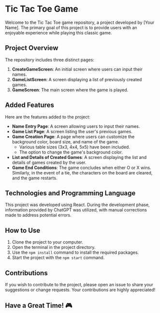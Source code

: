 # Tic Tac Toe Game 

Welcome to the Tic Tac Toe game repository, a project developed by [Your Name]. The primary goal of this project is to provide users with an enjoyable experience while playing this classic game.

## Project Overview

The repository includes three distinct pages:

1. **CreateGameScreen**: An initial screen where users can input their names.
2. **GameListScreen**: A screen displaying a list of previously created games.
3. **GameScreen**: The main screen where the game is played.

## Added Features

Here are the features added to the project:

- **Name Entry Page**: A screen allowing users to input their names.
- **Game List Page**: A screen listing the user's previous games.
- **Game Creation Page**: A page where users can customize the background color, board size, and name of the game.
    - Various table sizes (3x3, 4x4, 5x5) have been included.
    - The option to change the game's background color.
- **List and Details of Created Games**: A screen displaying the list and details of games created by the user.
- **Game End Conditions**: The game concludes when either O or X wins. Similarly, in the event of a tie, the characters on the board are cleared, and the game restarts.

## Technologies and Programming Language

This project was developed using React. During the development phase, information provided by ChatGPT was utilized, with manual corrections made to address potential errors.

## How to Use

1. Clone the project to your computer.
2. Open the terminal in the project directory.
3. Use the `npm install` command to install the required packages.
4. Start the project with the `npm start` command.

## Contributions

If you wish to contribute to the project, please open an issue to share your suggestions or change requests. Your contributions are highly appreciated!

## Have a Great Time! 🎮
